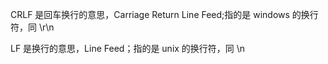 CRLF 是回车换行的意思，Carriage Return Line Feed;指的是 windows 的换行符，同 \r\n

LF 是换行的意思，Line Feed；指的是 unix 的换行符，同 \n


